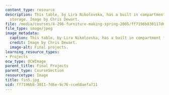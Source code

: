 ```yaml
---
content_type: resource
description: This table, by Lira Nikolovska, has a built in compartment for fruit
  storage. Image by Chris Dewart.
file: /media/courses/4-296-furniture-making-spring-2005/ff7196b830117d6e9c76cce60aefa711_fin5.jpg
file_type: image/jpeg
image_metadata:
  caption: This table, by Lira Nikolovska, has a built in compartment for fruit storage.
  credit: Image by Chris Dewart.
  image-alt: Final projects.
learning_resource_types:
- Projects
ocw_type: OCWImage
parent_title: Final Projects
parent_type: CourseSection
resourcetype: Image
title: fin5.jpg
uid: ff7196b8-3011-7d6e-9c76-cce60aefa711
---
```

